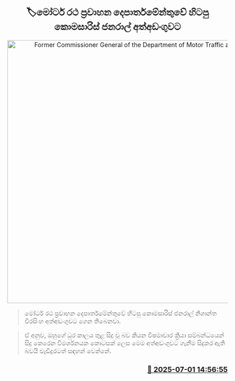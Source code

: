 <p align='center'><b><h2 align='center' title='Former Commissioner General of the Department of Motor Traffic arrested'>🏷මෝටර් රථ ප්‍රවාහන දෙපාර්තමේන්තුවේ හිටපු කොමසාරිස් ජනරාල් අත්අඩංගුවට</h2></b></p>
<p align='center'><img src='https://helakuru.sgp1.cdn.digitaloceanspaces.com/esana/images/lib/arrested2[1].jpg' width='600' alt='Former Commissioner General of the Department of Motor Traffic arrested'></p>

> මෝටර් රථ ප්‍රවාහන දෙපාර්තමේන්තුවේ හිටපු කොමසාරිස් ජනරාල් නිශාන්ත වීරසිංහ අත්අඩංගුවට ගෙන තිබෙනවා.

> ඒ අනුව, ඔහුගේ ධුර කාලය තුළ සිදු වූ බව කියන විෂමාචාර ක්‍රියා සම්බන්ධයෙන් සිදු කෙරෙන විමර්ශනයක කොටසක් ලෙස මෙම අත්අඩංගුවට ගැනීම සිදුකර ඇති බවයි වැඩිදුරටත් සඳහන් වෙන්නේ.



<h3 align='right'><a href='https://www.helakuru.lk/esana/p/111493/'>📅 2025-07-01 14:56:55</a></h3>
